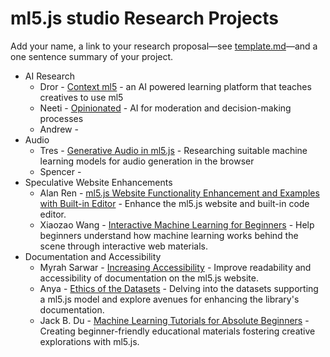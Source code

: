 # ml5.js studio Research Projects

Add your name, a link to your research proposal—see [template.md](template.md)—and a one sentence summary of your project.

* AI Research
    * Dror - [Context ml5](dror.md) - an AI powered learning platform that teaches creatives to use ml5
    * Neeti - [Opinionated](neeti_proposal.md) - AI for moderation and decision-making processes
    * Andrew - 
* Audio
    * Tres - [Generative Audio in ml5.js](tres_proposal.md) - Researching suitable machine learning models for audio generation in the browser
    * Spencer - 
* Speculative Website Enhancements
    * Alan Ren - [ml5.js Website Functionality Enhancement and Examples with Built-in Editor](alanren.md) - Enhance the ml5.js website and built-in code editor.
    * Xiaozao Wang - [Interactive Machine Learning for Beginners](Xiaozao_Wang.md) - Help beginners understand how machine learning works behind the scene through interactive web materials.
* Documentation and Accessibility
    * Myrah Sarwar - [Increasing Accessibility](msarwar-proposal.md) - Improve readability and accessibility of documentation on the ml5.js website.
    * Anya - [Ethics of the Datasets](anya_proposal.md) - Delving into the datasets supporting a ml5.js model and explore avenues for enhancing the library's documentation.
    * Jack B. Du - [Machine Learning Tutorials for Absolute Beginners](jackbdu-proposal.md) - Creating beginner-friendly educational materials fostering creative explorations with ml5.js.
